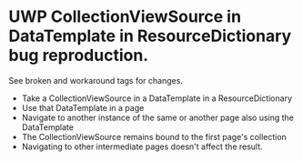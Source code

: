 # UWP CollectionViewSource in DataTemplate in ResourceDictionary bug reproduction.

See broken and workaround tags for changes.

  - Take a CollectionViewSource in a DataTemplate in a ResourceDictionary
  - Use that DataTemplate in a page
  - Navigate to another instance of the same or another page also using the DataTemplate
  - The CollectionViewSource remains bound to the first page's collection
  - Navigating to other intermediate pages doesn't affect the result.